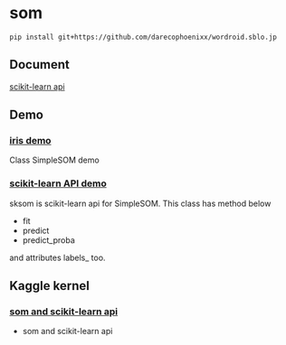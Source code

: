 # som
```
pip install git+https://github.com/darecophoenixx/wordroid.sblo.jp
```

## Document
[scikit-learn api](https://github.com/darecophoenixx/wordroid.sblo.jp/wiki/%5Bsom%5D-scikit-learn-api)

## Demo
### [iris demo](https://github.com/darecophoenixx/wordroid.sblo.jp/blob/master/demo/som/demo_iris_001.ipynb)
Class SimpleSOM demo

### [scikit-learn API demo](https://github.com/darecophoenixx/wordroid.sblo.jp/blob/master/demo/som/demo_iris_002.ipynb)
sksom is scikit-learn api for SimpleSOM. This class has method below  
* fit
* predict
* predict_proba

and attributes labels\_ too.

## Kaggle kernel
### [som and scikit-learn api](https://www.kaggle.com/wordroid/som-and-scikit-learn-api)
* som and scikit-learn api

